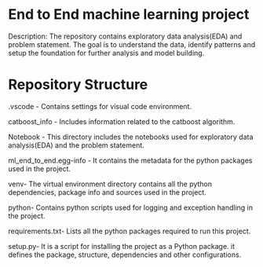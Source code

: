 # End to End machine learning project
Description: The repository contains exploratory data analysis(EDA) and problem statement. The goal is to understand the data, identify patterns and setup the foundation for further analysis and model building.

# Repository Structure
.vscode - Contains settings for visual code environment.

catboost_info - Includes information related to the catboost algorithm.

Notebook - This directory includes the notebooks used for exploratory data analysis(EDA) and the problem statement.

ml_end_to_end.egg-info - It contains the metadata for the python packages used in the project.

venv- The virtual environment directory contains all the python dependencies, package info and sources used in the project.

python- Contains python scripts used for logging and exception handling in the project.

requirements.txt- Lists all the python packages required to run this project.

setup.py- It is a script for installing the project as a Python package. it defines the package, structure, dependencies and other configurations.

